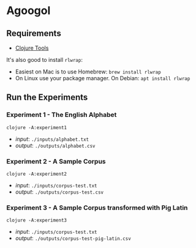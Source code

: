 # Agoogol

## Requirements

- [Clojure Tools](https://clojure.org/guides/getting_started)

It's also good to install `rlwrap`:

- Easiest on Mac is to use Homebrew: `brew install rlwrap`
- On Linux use your package manager. On Debian: `apt install rlwrap`

## Run the Experiments

### Experiment 1 - The English Alphabet

`clojure -A:experiment1`

- *input*: `./inputs/alphabet.txt`
- *output*: `./outputs/alphabet.csv`

### Experiment 2 - A Sample Corpus

`clojure -A:experiment2`

- *input*: `./inputs/corpus-test.txt`
- *output*: `./outputs/corpus-test.csv`

### Experiment 3 - A Sample Corpus transformed with Pig Latin

`clojure -A:experiment3`

- *input*: `./inputs/corpus-test.txt`
- *output*: `./outputs/corpus-test-pig-latin.csv`
